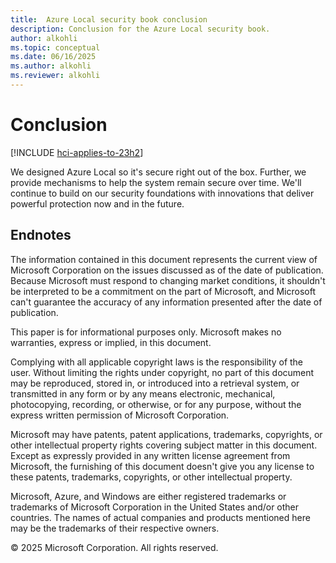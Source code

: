 ```yaml
---
title:  Azure Local security book conclusion
description: Conclusion for the Azure Local security book.
author: alkohli
ms.topic: conceptual
ms.date: 06/16/2025
ms.author: alkohli
ms.reviewer: alkohli
---
```


# Conclusion

[!INCLUDE [hci-applies-to-23h2](../includes/hci-applies-to-23h2.md)]

We designed Azure Local so it's secure right out of the box. Further, we provide mechanisms to help the system remain secure over time. We'll continue to build on our security foundations with innovations that deliver powerful protection now and in the future.

## Endnotes

The information contained in this document represents the current view of Microsoft Corporation on the issues discussed as of the date of publication. Because Microsoft must respond to changing market conditions, it shouldn't be interpreted to be a commitment on the part of Microsoft, and Microsoft can't guarantee the accuracy of any information presented after the date of publication.
 
This paper is for informational purposes only. Microsoft makes no warranties, express or implied, in this document.
 
Complying with all applicable copyright laws is the responsibility of the user. Without limiting the rights under copyright, no part of this document may be reproduced, stored in, or introduced into a retrieval system, or transmitted in any form or by any means electronic, mechanical, photocopying, recording, or otherwise, or for any purpose, without the express written permission of Microsoft Corporation.  
 
Microsoft may have patents, patent applications, trademarks, copyrights, or other intellectual property rights covering subject matter in this document. Except as expressly provided in any written license agreement from Microsoft, the furnishing of this document doesn't give you any license to these patents, trademarks, copyrights, or other intellectual property. 
 
Microsoft, Azure, and Windows are either registered trademarks or trademarks of Microsoft Corporation in the United States and/or other countries. The names of actual companies and products mentioned here may be the trademarks of their respective owners.  
 
© 2025 Microsoft Corporation. All rights reserved.

